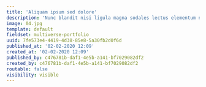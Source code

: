 ```yaml
---
title: 'Aliquam ipsum sed dolore'
description: 'Nunc blandit nisi ligula magna sodales lectus elementum non. Integer id venenatis velit.'
image: 04.jpg
template: default
fieldset: multiverse-portfolio
uuid: 7fe573e4-4419-4d38-85e8-5a30fb2d0f6d
published_at: '02-02-2020 12:09'
created_at: '02-02-2020 12:09'
published_by: c476781b-daf1-4e5b-a141-bf7029082df2
created_by: c476781b-daf1-4e5b-a141-bf7029082df2
routable: false
visibility: visible
---
```

